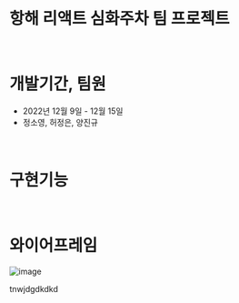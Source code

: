 # 항해 리액트 심화주차 팀 프로젝트
<br>

# 개발기간, 팀원
- 2022년 12월 9일 - 12월 15일 <br>
- 정소영, 허정은, 양진규 <br>
<br>

# 구현기능
<br>


# 와이어프레임
![image](https://user-images.githubusercontent.com/85012454/206633020-e1c09624-3a15-4d64-afda-9025dbb7a3da.png)

tnwjdgdkdkd 
<br>

